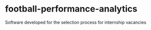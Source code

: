 # football-performance-analytics
Software developed for the selection process for internship vacancies
